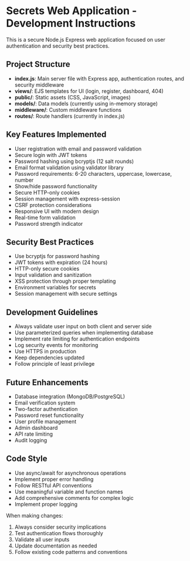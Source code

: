 <!-- Use this file to provide workspace-specific custom instructions to Copilot. For more details, visit https://code.visualstudio.com/docs/copilot/copilot-customization#_use-a-githubcopilotinstructionsmd-file -->

# Secrets Web Application - Development Instructions

This is a secure Node.js Express web application focused on user authentication and security best practices.

## Project Structure
- **index.js**: Main server file with Express app, authentication routes, and security middleware
- **views/**: EJS templates for UI (login, register, dashboard, 404)
- **public/**: Static assets (CSS, JavaScript, images)
- **models/**: Data models (currently using in-memory storage)
- **middleware/**: Custom middleware functions
- **routes/**: Route handlers (currently in index.js)

## Key Features Implemented
- User registration with email and password validation
- Secure login with JWT tokens
- Password hashing using bcryptjs (12 salt rounds)
- Email format validation using validator library
- Password requirements: 6-20 characters, uppercase, lowercase, number
- Show/hide password functionality
- Secure HTTP-only cookies
- Session management with express-session
- CSRF protection considerations
- Responsive UI with modern design
- Real-time form validation
- Password strength indicator

## Security Best Practices
- Use bcryptjs for password hashing
- JWT tokens with expiration (24 hours)
- HTTP-only secure cookies
- Input validation and sanitization
- XSS protection through proper templating
- Environment variables for secrets
- Session management with secure settings

## Development Guidelines
- Always validate user input on both client and server side
- Use parameterized queries when implementing database
- Implement rate limiting for authentication endpoints
- Log security events for monitoring
- Use HTTPS in production
- Keep dependencies updated
- Follow principle of least privilege

## Future Enhancements
- Database integration (MongoDB/PostgreSQL)
- Email verification system
- Two-factor authentication
- Password reset functionality
- User profile management
- Admin dashboard
- API rate limiting
- Audit logging

## Code Style
- Use async/await for asynchronous operations
- Implement proper error handling
- Follow RESTful API conventions
- Use meaningful variable and function names
- Add comprehensive comments for complex logic
- Implement proper logging

When making changes:
1. Always consider security implications
2. Test authentication flows thoroughly
3. Validate all user inputs
4. Update documentation as needed
5. Follow existing code patterns and conventions
